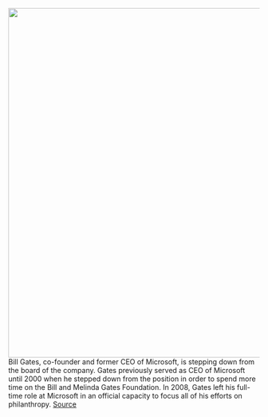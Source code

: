 <img src='https://cdn.vox-cdn.com/thumbor/O5YVzntTOJRi8h4cBgN9i3sRqKE=/0x0:4500x3004/1200x800/filters:focal(1890x1142:2610x1862)/cdn.vox-cdn.com/uploads/chorus_image/image/66499672/Gates_Unit_00120_RC.0.jpg' width='700px' /><br/>
Bill Gates, co-founder and former CEO of Microsoft, is stepping down from the board of the company. Gates previously served as CEO of Microsoft until 2000 when he stepped down from the position in order to spend more time on the Bill and Melinda Gates Foundation. In 2008, Gates left his full-time role at Microsoft in an official capacity to focus all of his efforts on philanthropy.
<a href='https://www.theverge.com/2020/3/13/21179214/bill-gates-steps-down-microsoft-board-philanthropy'> Source <a/>